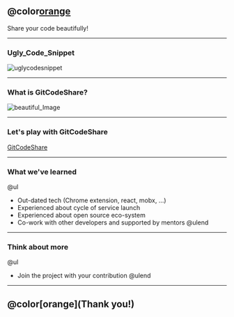 ## @color[orange](GitCodeShare)
Share your code beautifully! 

---
### Ugly_Code_Snippet
![uglycodesnippet](https://user-images.githubusercontent.com/28615416/46254696-1f2ab600-c4ce-11e8-82da-e9fa6005aafb.png )


---
### What is GitCodeShare?
![beautiful_Image](https://user-images.githubusercontent.com/28615416/46254778-88f78f80-c4cf-11e8-9a1d-684d820411a7.jpeg)


--- 
### Let's play with GitCodeShare
[GitCodeShare](https://gitcodeshare.com)

---
### What we've learned
@ul
- Out-dated tech (Chrome extension, react, mobx, ...)
- Experienced about cycle of service launch
- Experienced about open source eco-system
- Co-work with other developers and supported by mentors
@ulend
---

### Think about more
@ul
- Join the project with your contribution
@ulend

--- 
## @color[orange](Thank you!)

